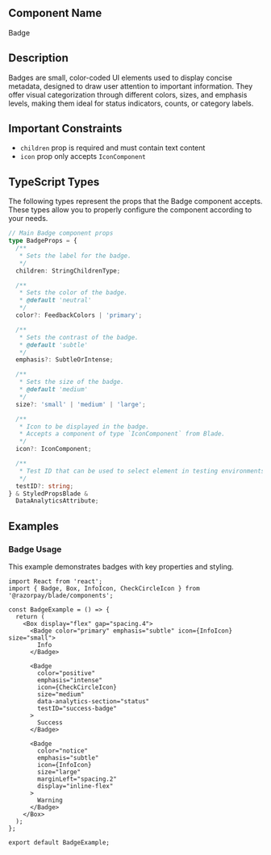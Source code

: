 ## Component Name

Badge

## Description

Badges are small, color-coded UI elements used to display concise metadata, designed to draw user attention to important information. They offer visual categorization through different colors, sizes, and emphasis levels, making them ideal for status indicators, counts, or category labels.

## Important Constraints

- `children` prop is required and must contain text content
- `icon` prop only accepts `IconComponent`

## TypeScript Types

The following types represent the props that the Badge component accepts. These types allow you to properly configure the component according to your needs.

```typescript
// Main Badge component props
type BadgeProps = {
  /**
   * Sets the label for the badge.
   */
  children: StringChildrenType;

  /**
   * Sets the color of the badge.
   * @default 'neutral'
   */
  color?: FeedbackColors | 'primary';

  /**
   * Sets the contrast of the badge.
   * @default 'subtle'
   */
  emphasis?: SubtleOrIntense;

  /**
   * Sets the size of the badge.
   * @default 'medium'
   */
  size?: 'small' | 'medium' | 'large';

  /**
   * Icon to be displayed in the badge.
   * Accepts a component of type `IconComponent` from Blade.
   */
  icon?: IconComponent;

  /**
   * Test ID that can be used to select element in testing environments
   */
  testID?: string;
} & StyledPropsBlade &
  DataAnalyticsAttribute;
```

## Examples

### Badge Usage

This example demonstrates badges with key properties and styling.

```tsx
import React from 'react';
import { Badge, Box, InfoIcon, CheckCircleIcon } from '@razorpay/blade/components';

const BadgeExample = () => {
  return (
    <Box display="flex" gap="spacing.4">
      <Badge color="primary" emphasis="subtle" icon={InfoIcon} size="small">
        Info
      </Badge>

      <Badge
        color="positive"
        emphasis="intense"
        icon={CheckCircleIcon}
        size="medium"
        data-analytics-section="status"
        testID="success-badge"
      >
        Success
      </Badge>

      <Badge
        color="notice"
        emphasis="subtle"
        icon={InfoIcon}
        size="large"
        marginLeft="spacing.2"
        display="inline-flex"
      >
        Warning
      </Badge>
    </Box>
  );
};

export default BadgeExample;
```
